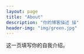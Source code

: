 ```yaml
---
layout: page
title: "About"
description: "你的博客描述 描" 
header-img: "img/green.jpg"
---
```


这一页填写你的自我介绍。





